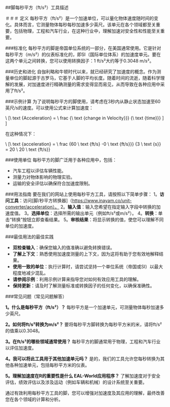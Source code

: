 ##脚每秒平方（ft/s²）工具描述

＃＃＃ 定义
每秒平方（ft/s²）是一个加速单位，可以量化物体速度随时间的变化。具体而言，它测量物体每秒每秒加速多少英尺。该单元在各个领域都至关重要，包括物理，工程和汽车行业，在这种行业中，理解加速对安全性和性能至关重要。

###标准化
每秒平方的脚是帝国单位系统的一部分，在美国通常使用。它是针对每秒平方（m/s²）的仪表标准化的，即SI（国际单位体系）的加速度单元。要在这两个单元之间转换，您可以使用转换因子：1 ft/s²大约等于0.3048 m/s²。

###历史和进化
自伽利略和牛顿时代以来，就已经研究了加速度的概念。作为测量单位的脚起源于古罗马，它基于人脚的平均长度。随着时间的流逝，随着科学理解的发展，对加速度进行精确测量的需求变得显而易见，从而导致在各种应用中采用了ft/s²。

###示例计算
为了说明每秒平方的脚使用，请考虑在3秒内从静止状态加速至60英尺/s的速度。可以使用公式来计算加速度：

\ [\ text {Acceleration} = \ frac {\ text {change in Velocity}}} {\ text {time}}} \] \]

在这种情况下：

\ [\ text {acceleration} = \ frac {60 \ text {ft/s} -0 \ text {ft/s}}} {3 \ text {s}} = 20 \ 20 \ text {ft/s}}

###使用单位
每秒平方的脚广泛用于各种应用中，包括：
- 汽车工程以评估车辆性能。
- 测量力对物体影响的物理实验。
- 运输的安全评估以确保符合加速度限制。

###用法指南
要在我们的网站上使用每秒平方工具，请按照以下简单步骤：
1。**访问工具**：访问[脚/秒平方转换器]（https://www.inayam.co/unit-converter/acceleration）。
2。**输入值**：输入您希望在指定输入字段中转换的加速度值。
3。**选择单位**：选择所需的输出单元（例如ft/s²或m/s²）。
4。**转换**：单击“转换”按钮立即查看结果。
5。**审核结果**：将显示转换的值，使您可以理解不同单位的加速度。

###最佳用法的最佳实践
- **双检查输入**：确保您输入的值准确以避免转换错误。
- **了解上下文**：熟悉使用加速度测量的上下文，因为这将有助于您有效地解释结果。
- **使用一致的单位**：执行计算时，请尝试坚持一个单位系统（帝国或SI）以最大程度地减少混乱。
- **请参阅示例**：利用示例计算来指导您对如何有效应用工具的理解。
- **保持更新**：请及时了解测量标准或转换因子的任何变化，以确保准确性。

###常见问题（常见问题解答）

**1。什么是每秒平方（ft/s²）？**
每秒平方是一个加速单元，可测量物体每秒加速多少英尺。

**2。如何将ft/s²转换为m/s²？**
要将每秒平方脚转换为每秒平方米的米，请将ft/s²的值乘以0.3048。

**3。在ft/s²的哪些领域通常使用？**
每秒平方的脚通常用于物理，工程和汽车行业以评估加速度。

**4。我可以将此工具用于其他加速单元吗？**
是的，我们的工具允许您每秒转换为其他各种加速单元，包括每秒平方米的仪表。

**5。理解加速度在R的重要性是什么 EAL-World应用程序？**
了解加速度对于安全评估，绩效评估以及涉及运动（例如车辆和机械）的设计系统至关重要。

通过有效利用每秒平方工具的脚，您可以增强对加速度及其应用的理解，最终改善您在各个领域的计算和分析。